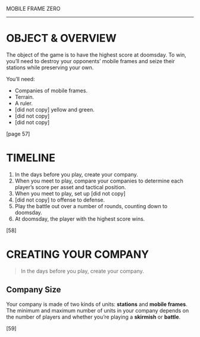 
MOBILE FRAME ZERO

- - -

OBJECT & OVERVIEW
=================

The object of the game is to have the highest score at doomsday. To win, you’ll need to destroy your opponents’ mobile frames and seize their stations while preserving your own.

You’ll need:

+ Companies of mobile frames.
+ Terrain.
+ A ruler.
+ [did not copy] yellow and green.
+ [did not copy] 
+ [did not copy] 

[page 57]



TIMELINE
=================

1. In the days before you play, create your company.
2. When you meet to play, compare your companies to determine each player’s score per asset and tactical position.
3. When you meet to play, set up [did not copy]
4. [did not copy] to offense to defense.
5. Play the battle out over a number of rounds, counting down to doomsday.
6. At doomsday, the player with the highest score wins.

[58]



CREATING YOUR COMPANY
=====================

> In the days before you play, create your company.

Company Size
------------

Your company is made of two kinds of units: **stations** and **mobile frames**. The minimum and maximum number of units in your company depends on the number of players and whether you’re playing a **skirmish** or **battle**.

[59]



